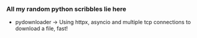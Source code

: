 ### All my random python scribbles lie here ###
- pydownloader -> Using httpx, asyncio and multiple tcp connections to download a file, fast!

